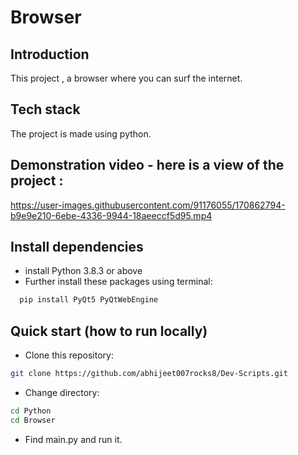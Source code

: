 # Browser

## Introduction  
This project , a browser where you can surf the internet.
## Tech stack 

The project is made using python.


## Demonstration video - here is a view of the project :



https://user-images.githubusercontent.com/91176055/170862794-b9e9e210-6ebe-4336-9944-18aeeccf5d95.mp4



## Install dependencies
- install Python 3.8.3 or above
- Further install these packages using terminal:

```bash
  pip install PyQt5 PyQtWebEngine
```
## Quick start (how to run locally)

- Clone this repository:
```bash
git clone https://github.com/abhijeet007rocks8/Dev-Scripts.git
```
- Change directory:
```bash
cd Python
cd Browser
```
- Find main.py and run it.
